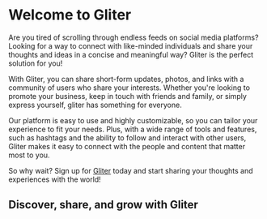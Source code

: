 # Welcome to Gliter

Are you tired of scrolling through endless feeds on social media platforms? Looking for a way to connect with like-minded individuals and share your thoughts and ideas in a concise and meaningful way? Gliter is the perfect solution for you!

With Gliter, you can share short-form updates, photos, and links with a community of users who share your interests. Whether you're looking to promote your business, keep in touch with friends and family, or simply express yourself, gliter has something for everyone.

Our platform is easy to use and highly customizable, so you can tailor your experience to fit your needs. Plus, with a wide range of tools and features, such as hashtags and the ability to follow and interact with other users, Gliter makes it easy to connect with the people and content that matter most to you.

So why wait? Sign up for [Gliter](https://gliter.in) today and start sharing your thoughts and experiences with the world!

## Discover, share, and grow with Gliter
